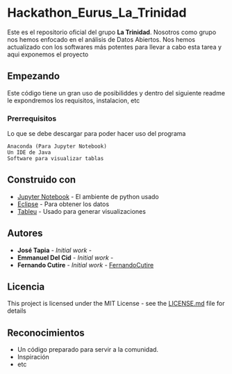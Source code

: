 # Hackathon_Eurus_La_Trinidad
Este es el repositorio oficial del grupo __La Trinidad__. Nosotros como grupo nos hemos enfocado en el análisis de Datos Abiertos. Nos hemos actualizado con los softwares más potentes para llevar a cabo esta tarea y aqui exponemos el proyecto

## Empezando

Este código tiene un gran uso de posibiliddes y dentro del siguiente readme le expondremos los requisitos, instalacion, etc

### Prerrequisitos
Lo que se debe descargar para poder hacer uso del programa

```
Anaconda (Para Jupyter Notebook)
Un IDE de Java
Software para visualizar tablas
```

## Construido con

* [Jupyter Notebook](https://jupyter.org/) - El ambiente de python usado
* [Eclipse](https://www.eclipse.org/ide/) - Para obtener los datos
* [Tableu](https://www.tableau.com/es-es) - Usado para generar visualizaciones



## Autores

* **José Tapia** - *Initial work* - 
* **Emmanuel Del Cid** - *Initial work* - 
* **Fernando Cutire** - *Initial work* - [FernandoCutire](https://github.com/FernandoCutire)



## Licencia

This project is licensed under the MIT License - see the [LICENSE.md](LICENSE.md) file for details

## Reconocimientos

* Un código preparado para servir a la comunidad.
* Inspiración
* etc

